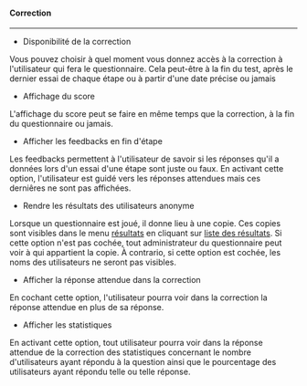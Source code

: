 #### Correction

---

* Disponibilité de la correction

Vous pouvez choisir à quel moment vous donnez accès à la correction à l'utilisateur qui fera le questionnaire. Cela peut-être à la fin du test, après le dernier essai de chaque étape ou à partir d'une date précise ou jamais

* Affichage du score

L'affichage du score peut se faire en même temps que la correction, à la fin du questionnaire ou jamais.

* Afficher les feedbacks en fin d'étape

Les feedbacks permettent à l'utilisateur de savoir si les réponses qu'il a données lors d'un essai d'une étape sont juste ou faux. En activant cette option, l'utilisateur est guidé vers les réponses attendues mais ces derniêres ne sont pas affichées.

* Rendre les résultats des utilisateurs anonyme

Lorsque un questionnaire est joué, il donne lieu à une copie. Ces copies sont visibles dans le menu [résultats](quiz_results.md) en cliquant sur [liste des résultats](quiz_results_list.md). Si cette option n'est pas cochée, tout administrateur du questionnaire peut voir à qui appartient la copie. À contrario, si cette option est cochée, les noms des utilisateurs ne seront pas visibles.

* Afficher la réponse attendue dans la correction

En cochant cette option, l'utilisateur pourra voir dans la correction la réponse attendue en plus de sa réponse.

* Afficher les statistiques

En activant cette option, tout utilisateur pourra voir dans la réponse attendue de la correction des statistiques concernant le nombre d'utilisateurs ayant répondu à la question ainsi que le pourcentage des utilisateurs ayant répondu telle ou telle réponse.

